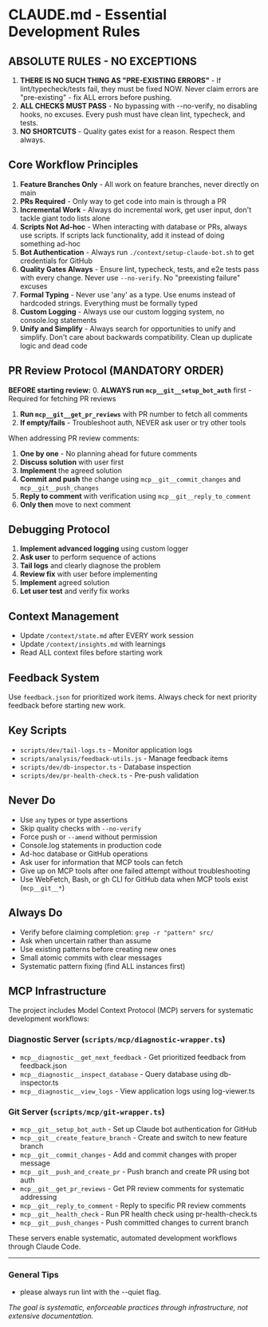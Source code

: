 # CLAUDE.md - Essential Development Rules

## ABSOLUTE RULES - NO EXCEPTIONS

1. **THERE IS NO SUCH THING AS "PRE-EXISTING ERRORS"** - If lint/typecheck/tests fail, they must be fixed NOW. Never claim errors are "pre-existing" - fix ALL errors before pushing.
2. **ALL CHECKS MUST PASS** - No bypassing with --no-verify, no disabling hooks, no excuses. Every push must have clean lint, typecheck, and tests.
3. **NO SHORTCUTS** - Quality gates exist for a reason. Respect them always.

## Core Workflow Principles

1. **Feature Branches Only** - All work on feature branches, never directly on main
2. **PRs Required** - Only way to get code into main is through a PR
3. **Incremental Work** - Always do incremental work, get user input, don't tackle giant todo lists alone
4. **Scripts Not Ad-hoc** - When interacting with database or PRs, always use scripts. If scripts lack functionality, add it instead of doing something ad-hoc
5. **Bot Authentication** - Always run `./context/setup-claude-bot.sh` to get credentials for GitHub
6. **Quality Gates Always** - Ensure lint, typecheck, tests, and e2e tests pass with every change. Never use `--no-verify`. No "preexisting failure" excuses
7. **Formal Typing** - Never use 'any' as a type. Use enums instead of hardcoded strings. Everything must be formally typed
8. **Custom Logging** - Always use our custom logging system, no console.log statements
9. **Unify and Simplify** - Always search for opportunities to unify and simplify. Don't care about backwards compatibility. Clean up duplicate logic and dead code

## PR Review Protocol (MANDATORY ORDER)

**BEFORE starting review:**
0. **ALWAYS run `mcp__git__setup_bot_auth`** first - Required for fetching PR reviews
1. **Run `mcp__git__get_pr_reviews`** with PR number to fetch all comments
2. **If empty/fails** - Troubleshoot auth, NEVER ask user or try other tools

When addressing PR review comments:
1. **One by one** - No planning ahead for future comments
2. **Discuss solution** with user first
3. **Implement** the agreed solution
4. **Commit and push** the change using `mcp__git__commit_changes` and `mcp__git__push_changes`
5. **Reply to comment** with verification using `mcp__git__reply_to_comment`
6. **Only then** move to next comment

## Debugging Protocol

1. **Implement advanced logging** using custom logger
2. **Ask user** to perform sequence of actions
3. **Tail logs** and clearly diagnose the problem
4. **Review fix** with user before implementing
5. **Implement** agreed solution
6. **Let user test** and verify fix works

## Context Management

- Update `/context/state.md` after EVERY work session
- Update `/context/insights.md` with learnings
- Read ALL context files before starting work

## Feedback System

Use `feedback.json` for prioritized work items. Always check for next priority feedback before starting new work.

## Key Scripts

- `scripts/dev/tail-logs.ts` - Monitor application logs
- `scripts/analysis/feedback-utils.js` - Manage feedback items
- `scripts/dev/db-inspector.ts` - Database inspection
- `scripts/dev/pr-health-check.ts` - Pre-push validation

## Never Do

- Use `any` types or type assertions
- Skip quality checks with `--no-verify`
- Force push or `--amend` without permission
- Console.log statements in production code
- Ad-hoc database or GitHub operations
- Ask user for information that MCP tools can fetch
- Give up on MCP tools after one failed attempt without troubleshooting
- Use WebFetch, Bash, or gh CLI for GitHub data when MCP tools exist (`mcp__git__*`)

## Always Do

- Verify before claiming completion: `grep -r "pattern" src/`
- Ask when uncertain rather than assume
- Use existing patterns before creating new ones
- Small atomic commits with clear messages
- Systematic pattern fixing (find ALL instances first)

## MCP Infrastructure

The project includes Model Context Protocol (MCP) servers for systematic development workflows:

### Diagnostic Server (`scripts/mcp/diagnostic-wrapper.ts`)
- `mcp__diagnostic__get_next_feedback` - Get prioritized feedback from feedback.json
- `mcp__diagnostic__inspect_database` - Query database using db-inspector.ts
- `mcp__diagnostic__view_logs` - View application logs using log-viewer.ts

### Git Server (`scripts/mcp/git-wrapper.ts`)
- `mcp__git__setup_bot_auth` - Set up Claude bot authentication for GitHub
- `mcp__git__create_feature_branch` - Create and switch to new feature branch
- `mcp__git__commit_changes` - Add and commit changes with proper message
- `mcp__git__push_and_create_pr` - Push branch and create PR using bot auth
- `mcp__git__get_pr_reviews` - Get PR review comments for systematic addressing
- `mcp__git__reply_to_comment` - Reply to specific PR review comments
- `mcp__git__health_check` - Run PR health check using pr-health-check.ts
- `mcp__git__push_changes` - Push committed changes to current branch

These servers enable systematic, automated development workflows through Claude Code.

---

### General Tips
- please always run lint with the --quiet flag. 

*The goal is systematic, enforceable practices through infrastructure, not extensive documentation.*